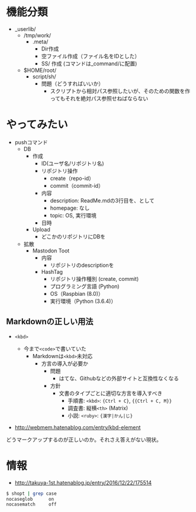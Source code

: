 # 機能分類

* _userlib/
    * /tmp/work/
        * .meta/
            * Dir作成
            * 空ファイル作成（ファイル名をIDとした）
            * SS/ 作成 (コマンドは_command/に配置)
    * $HOME/root/
        * script/sh/
            * 問題（どうすればいいか）
                * スクリプトから相対パス参照したいが、そのための関数を作ってもそれを絶対パス参照せねばならない

# やってみたい

* pushコマンド
    * DB
        * 作成
            * ID(ユーザ名/リポジトリ名)
            * リポジトリ操作
                * create（repo-id）
                * commit（commit-id）
            * 内容
                * description: ReadMe.mdの3行目を、として
                * homepage: なし
                * topic: OS, 実行環境
            * 日時
        * Upload
            * どこかのリポジトリにDBを
    * 拡散
        * Mastodon Toot
            * 内容
                * リポジトリのdescriptionを
            * HashTag
                * リポジトリ操作種別 (create, commit)
                * プログラミング言語 (Python)
                * OS（Raspbian (8.0)）
                * 実行環境（Python (3.6.4)）


## Markdownの正しい用法

* `<kbd>`
    * 今まで`<code>`で書いていた
        * Markdownは`<kbd>`未対応
            * 方言の導入が必要か
                * 問題
                    * はてな、Githubなどの外部サイトと互換性なくなる
                * 方針
                    * 文書のタイプごとに適切な方言を導入すべき
                        * 手順書: `<kbd>`: `{Ctrl + C}`, `{{Ctrl + C, M}}`
                        * 調査書: 縦横`<th>` (Matrix)
                        * 小説: `<ruby>`: `{漢字|かん|じ}`

* http://webmem.hatenablog.com/entry/kbd-element

どうマークアップするのが正しいのか。それさえ答えがない現状。

# 情報

* http://takuya-1st.hatenablog.jp/entry/2016/12/22/175514

```sh
$ shopt | grep case
nocaseglob      on
nocasematch     off
```

